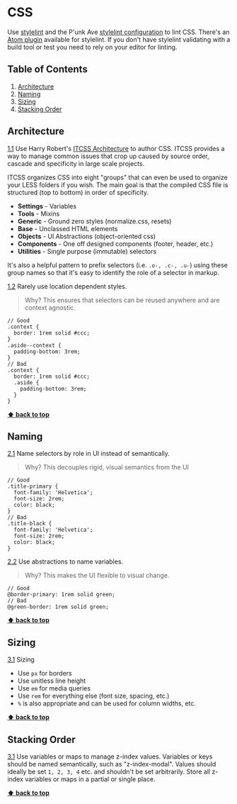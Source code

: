 # CSS

Use [stylelint](https://stylelint.io/) and the P'unk Ave [stylelint configuration](https://www.npmjs.com/package/stylelint-config-punkave) to lint CSS. There's an [Atom plugin](https://atom.io/packages/linter-stylelint) available for stylelint. If you don't have stylelint validating with a build tool or test you need to rely on your editor for linting.

## Table of Contents
1. [Architecture](#architecture)
2. [Naming](#naming)
3. [Sizing](#sizing)
4. [Stacking Order](#stacking-order)

## Architecture
<a name="itcss"></a><a name="1.1"></a>
[1.1](#itcss) Use Harry Robert's [ITCSS Architecture](https://www.youtube.com/watch?v=1OKZOV-iLj4) to author CSS. ITCSS provides a way to manage common issues that crop up caused by source order, cascade and specificity in large scale projects.

ITCSS organizes CSS into eight "groups" that can even be used to organize your LESS folders if you wish. The main goal is that the compiled CSS file is structured (top to bottom) in order of specificity.

- **Settings** - Variables
- **Tools** - Mixins
- **Generic** - Ground zero styles (normalize.css, resets)
- **Base** - Unclassed HTML elements
- **Objects** - UI Abstractions (object-oriented css)
- **Components** - One off designed components (footer, header, etc.)
- **Utilities** - Single purpose (immutable) selectors

It's also a helpful pattern to prefix selectors (i.e. `.o-, .c-, .u-`) using these group names so that it's easy to identify the role of a selector in markup.

<a name="location-dependency"></a><a name="1.2"></a>
[1.2](#location-dependency) Rarely use location dependent styles.

> Why? This ensures that selectors can be reused anywhere and are context agnostic.

```less
// Good
.context {
  border: 1rem solid #ccc;
}
.aside--context {
  padding-bottom: 3rem;
}
// Bad
.context {
  border: 1rem solid #ccc;
  .aside {
    padding-bottom: 3rem;
  }
}
```

**[⬆ back to top](#table-of-contents)**

## Naming
<a name="selectors"></a><a name="2.1"></a>
[2.1](#selectors) Name selectors by role in UI instead of semantically.

> Why? This decouples rigid, visual semantics from the UI

```less
// Good
.title-primary {
  font-family: 'Helvetica';
  font-size: 2rem;
  color: black;
}
// Bad
.title-black {
  font-family: 'Helvetica';
  font-size: 2rem;
  color: black;
}
```

<a name="variables"></a><a name="2.2"></a>
[2.2](#variables) Use abstractions to name variables.

> Why? This makes the UI flexible to visual change.

```less
// Good
@border-primary: 1rem solid green;
// Bad
@green-border: 1rem solid green;
```

**[⬆  back to top](#table-of-contents)**

## Sizing

<a name="sizing"></a><a name="3.1"></a>
[3.1](#sizing) Sizing

- Use `px` for borders
- Use unitless line height
- Use `em` for media queries
- Use `rem` for everything else (font size, spacing, etc.)
- `%` is also appropriate and can be used for column widths, etc.

**[⬆  back to top](#table-of-contents)**

## Stacking Order

<a name="zindex"></a><a name="4.1"></a>
[3.1](#zindex) Use variables or maps to manage z-index values. Variables or keys should be named semantically, such as "z-index-modal". Values should ideally be set `1, 2, 3, 4` etc. and shouldn't be set arbitrarily. Store all z-index variables or maps in a partial or single place.

**[⬆  back to top](#table-of-contents)**
